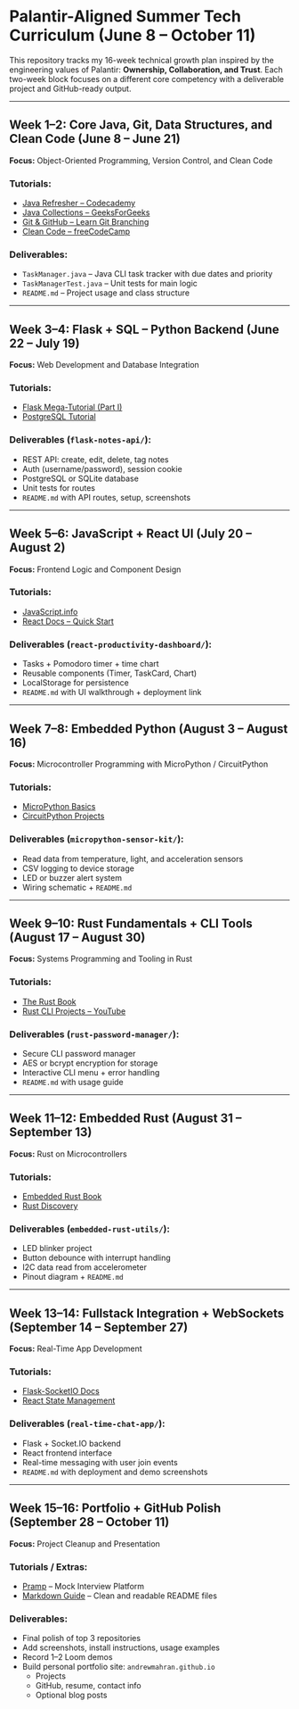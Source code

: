 # Palantir-Aligned Summer Tech Curriculum (June 8 – October 11)

This repository tracks my 16-week technical growth plan inspired by the engineering values of Palantir: **Ownership, Collaboration, and Trust**. Each two-week block focuses on a different core competency with a deliverable project and GitHub-ready output.

---

## Week 1–2: Core Java, Git, Data Structures, and Clean Code (June 8 – June 21)

**Focus:** Object-Oriented Programming, Version Control, and Clean Code

### Tutorials:
- [Java Refresher – Codecademy](https://www.codecademy.com/learn/learn-java)
- [Java Collections – GeeksForGeeks](https://www.geeksforgeeks.org/collections-in-java-2/)
- [Git & GitHub – Learn Git Branching](https://learngitbranching.js.org/)
- [Clean Code – freeCodeCamp](https://www.freecodecamp.org/news/clean-coding-for-beginners/)

### Deliverables:
- `TaskManager.java` – Java CLI task tracker with due dates and priority
- `TaskManagerTest.java` – Unit tests for main logic
- `README.md` – Project usage and class structure

---

## Week 3–4: Flask + SQL – Python Backend (June 22 – July 19)

**Focus:** Web Development and Database Integration

### Tutorials:
- [Flask Mega-Tutorial (Part I)](https://blog.miguelgrinberg.com/post/the-flask-mega-tutorial-part-i-hello-world)
- [PostgreSQL Tutorial](https://www.postgresql.org/docs/current/tutorial.html)

### Deliverables (`flask-notes-api/`):
- REST API: create, edit, delete, tag notes
- Auth (username/password), session cookie
- PostgreSQL or SQLite database
- Unit tests for routes
- `README.md` with API routes, setup, screenshots

---

## Week 5–6: JavaScript + React UI (July 20 – August 2)

**Focus:** Frontend Logic and Component Design

### Tutorials:
- [JavaScript.info](https://javascript.info/)
- [React Docs – Quick Start](https://reactjs.org/learn)

### Deliverables (`react-productivity-dashboard/`):
- Tasks + Pomodoro timer + time chart
- Reusable components (Timer, TaskCard, Chart)
- LocalStorage for persistence
- `README.md` with UI walkthrough + deployment link

---

## Week 7–8: Embedded Python (August 3 – August 16)

**Focus:** Microcontroller Programming with MicroPython / CircuitPython

### Tutorials:
- [MicroPython Basics](https://docs.micropython.org/en/latest/)
- [CircuitPython Projects](https://learn.adafruit.com/)

### Deliverables (`micropython-sensor-kit/`):
- Read data from temperature, light, and acceleration sensors
- CSV logging to device storage
- LED or buzzer alert system
- Wiring schematic + `README.md`

---

## Week 9–10: Rust Fundamentals + CLI Tools (August 17 – August 30)

**Focus:** Systems Programming and Tooling in Rust

### Tutorials:
- [The Rust Book](https://doc.rust-lang.org/book/)
- [Rust CLI Projects – YouTube](https://www.youtube.com/results?search_query=rust+cli+project)

### Deliverables (`rust-password-manager/`):
- Secure CLI password manager
- AES or bcrypt encryption for storage
- Interactive CLI menu + error handling
- `README.md` with usage guide

---

## Week 11–12: Embedded Rust (August 31 – September 13)

**Focus:** Rust on Microcontrollers

### Tutorials:
- [Embedded Rust Book](https://docs.rust-embedded.org/book/)
- [Rust Discovery](https://docs.ferrous-systems.com/discovery/)

### Deliverables (`embedded-rust-utils/`):
- LED blinker project
- Button debounce with interrupt handling
- I2C data read from accelerometer
- Pinout diagram + `README.md`

---

## Week 13–14: Fullstack Integration + WebSockets (September 14 – September 27)

**Focus:** Real-Time App Development

### Tutorials:
- [Flask-SocketIO Docs](https://flask-socketio.readthedocs.io/en/latest/)
- [React State Management](https://reactjs.org/learn)

### Deliverables (`real-time-chat-app/`):
- Flask + Socket.IO backend
- React frontend interface
- Real-time messaging with user join events
- `README.md` with deployment and demo screenshots

---

## Week 15–16: Portfolio + GitHub Polish (September 28 – October 11)

**Focus:** Project Cleanup and Presentation

### Tutorials / Extras:
- [Pramp](https://www.pramp.com) – Mock Interview Platform
- [Markdown Guide](https://www.markdownguide.org/) – Clean and readable README files

### Deliverables:
- Final polish of top 3 repositories
- Add screenshots, install instructions, usage examples
- Record 1–2 Loom demos
- Build personal portfolio site: `andrewmahran.github.io`
  - Projects
  - GitHub, resume, contact info
  - Optional blog posts
